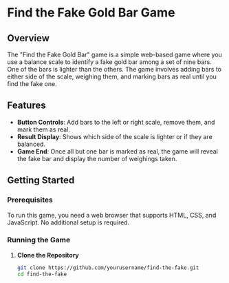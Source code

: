 # Find the Fake Gold Bar Game

## Overview

The "Find the Fake Gold Bar" game is a simple web-based game where you use a balance scale to identify a fake gold bar among a set of nine bars. One of the bars is lighter than the others. The game involves adding bars to either side of the scale, weighing them, and marking bars as real until you find the fake one.

## Features

- **Button Controls**: Add bars to the left or right scale, remove them, and mark them as real.
- **Result Display**: Shows which side of the scale is lighter or if they are balanced.
- **Game End**: Once all but one bar is marked as real, the game will reveal the fake bar and display the number of weighings taken.

## Getting Started

### Prerequisites

To run this game, you need a web browser that supports HTML, CSS, and JavaScript. No additional setup is required.

### Running the Game

1. **Clone the Repository**

   ```bash
   git clone https://github.com/yourusername/find-the-fake.git
   cd find-the-fake

